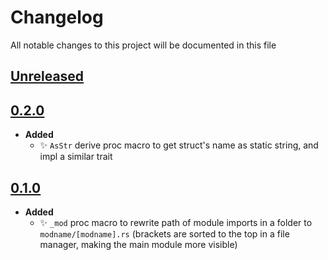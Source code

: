 # Changelog
All notable changes to this project will be documented in this file

[unreleased]: https://github.com/eugenesvk/helperes-proc/compare/0.2.0...HEAD
## [Unreleased]
<!-- - __Added__ -->
  <!-- + :sparkles:  -->
  <!-- new features -->
<!-- - __Changed__ -->
  <!-- +   -->
  <!-- changes in existing functionality -->
<!-- - __Fixed__ -->
  <!-- + :beetle:  -->
  <!-- bug fixes -->
<!-- - __Deprecated__ -->
  <!-- + :poop:  -->
  <!-- soon-to-be removed features -->
<!-- - __Removed__ -->
  <!-- + :wastebasket:  -->
  <!-- now removed features -->
<!-- - __Security__ -->
  <!-- + :lock:  -->
  <!-- vulnerabilities -->

[0.2.0]: https://github.com/eugenesvk/helperes-proc/releases/tag/0.2.0
## [0.2.0]
- __Added__
  + ✨ `AsStr` derive proc macro to get struct's name as static string, and impl a similar trait

[0.1.0]: https://github.com/eugenesvk/helperes-proc/releases/tag/0.1.0
## [0.1.0]

- __Added__
  + ✨ `_mod` proc macro to rewrite path of module imports in a folder to `modname/[modname].rs` (brackets are sorted to the top in a file manager, making the main module more visible)
